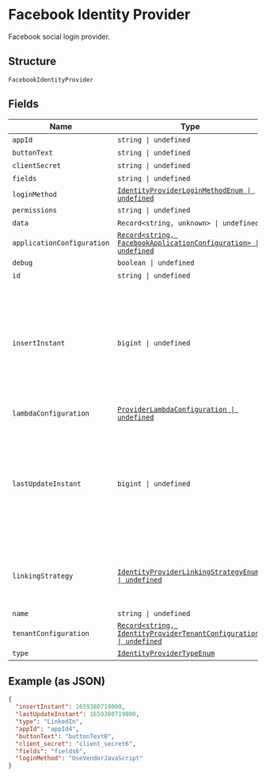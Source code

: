 
# Facebook Identity Provider

Facebook social login provider.

## Structure

`FacebookIdentityProvider`

## Fields

| Name | Type | Tags | Description |
|  --- | --- | --- | --- |
| `appId` | `string \| undefined` | Optional | - |
| `buttonText` | `string \| undefined` | Optional | - |
| `clientSecret` | `string \| undefined` | Optional | - |
| `fields` | `string \| undefined` | Optional | - |
| `loginMethod` | [`IdentityProviderLoginMethodEnum \| undefined`](../../doc/models/identity-provider-login-method-enum.md) | Optional | - |
| `permissions` | `string \| undefined` | Optional | - |
| `data` | `Record<string, unknown> \| undefined` | Optional | - |
| `applicationConfiguration` | [`Record<string, FacebookApplicationConfiguration> \| undefined`](../../doc/models/facebook-application-configuration.md) | Optional | - |
| `debug` | `boolean \| undefined` | Optional | - |
| `id` | `string \| undefined` | Optional | - |
| `insertInstant` | `bigint \| undefined` | Optional | The number of milliseconds since the unix epoch: January 1, 1970 00:00:00 UTC. This value is always in UTC. |
| `lambdaConfiguration` | [`ProviderLambdaConfiguration \| undefined`](../../doc/models/provider-lambda-configuration.md) | Optional | - |
| `lastUpdateInstant` | `bigint \| undefined` | Optional | The number of milliseconds since the unix epoch: January 1, 1970 00:00:00 UTC. This value is always in UTC. |
| `linkingStrategy` | [`IdentityProviderLinkingStrategyEnum \| undefined`](../../doc/models/identity-provider-linking-strategy-enum.md) | Optional | The IdP behavior when no user link has been made yet. |
| `name` | `string \| undefined` | Optional | - |
| `tenantConfiguration` | [`Record<string, IdentityProviderTenantConfiguration> \| undefined`](../../doc/models/identity-provider-tenant-configuration.md) | Optional | - |
| `type` | [`IdentityProviderTypeEnum`](../../doc/models/identity-provider-type-enum.md) | Required | - |

## Example (as JSON)

```json
{
  "insertInstant": 1659380719000,
  "lastUpdateInstant": 1659380719000,
  "type": "LinkedIn",
  "appId": "appId4",
  "buttonText": "buttonText0",
  "client_secret": "client_secret6",
  "fields": "fields6",
  "loginMethod": "UseVendorJavaScript"
}
```

